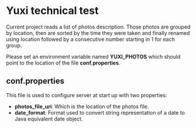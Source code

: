 # Yuxi technical test

Current project reads a list of photos description. Those photos are grouped by location, then are sorted by the time they were taken and finally renamed using location followed by a consecutive number starting in 1 for each group.

Please set an environment variable named **YUXI_PHOTOS** which should point to the location of the file **conf.properties**.

## conf.properties

This file is used to configure server at start up with two properties:

- **photos_file_uri**: Which is the location of the photos file.
- **date_format**: Format used to convert string representation of a date to Java equivalent date object.
